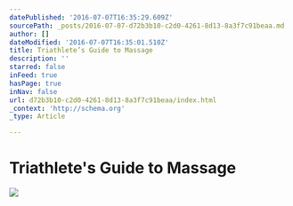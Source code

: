 ```yaml
---
datePublished: '2016-07-07T16:35:29.609Z'
sourcePath: _posts/2016-07-07-d72b3b10-c2d0-4261-8d13-8a3f7c91beaa.md
author: []
dateModified: '2016-07-07T16:35:01.510Z'
title: Triathlete’s Guide to Massage
description: ''
starred: false
inFeed: true
hasPage: true
inNav: false
url: d72b3b10-c2d0-4261-8d13-8a3f7c91beaa/index.html
_context: 'http://schema.org'
_type: Article

---
```

# Triathlete's Guide to Massage
![](https://s3-us-west-2.amazonaws.com/the-grid-img/p/c9b1644db56bd36ae63d2cf963cd5b8573478dc5.jpg)
